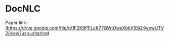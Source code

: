 # DocNLC

Paper link : (https://drive.google.com/file/d/1F2K9PFLcK77QWtOweXbkV5SQKwxwUTV2/view?usp=sharing)
